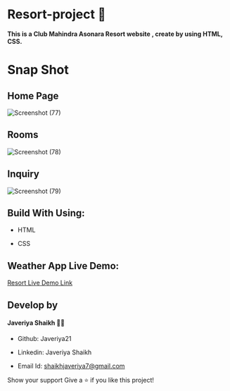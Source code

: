 # Resort-project :hotel:

 **This is a Club Mahindra Asonara Resort website , create by using HTML, CSS.**
 
 
# Snap Shot

## Home Page

![Screenshot (77)](https://user-images.githubusercontent.com/108418892/192520316-1fd10590-dabb-408e-a590-7a92be6943a7.png)


## Rooms



![Screenshot (78)](https://user-images.githubusercontent.com/108418892/192520345-cdd7e026-3446-449b-a414-f0cbd2ab90d1.png)

## Inquiry

![Screenshot (79)](https://user-images.githubusercontent.com/108418892/192520368-f2c5e747-c939-404c-94b3-b479a83bd143.png)


## Build With Using:

- HTML

- CSS

## Weather App Live Demo:

 [Resort Live Demo Link]()



## Develop by


 #### Javeriya Shaikh 👩‍💻
 
 - Github: Javeriya21

- Linkedin: Javeriya Shaikh

- Email Id: shaikhjaveriya7@gmail.com

Show your support
Give a ⭐ if you like this project!
